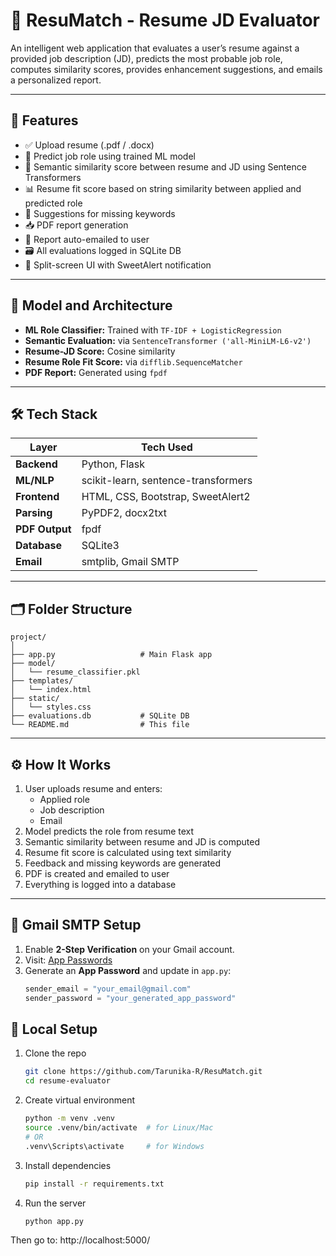 # 📄 ResuMatch - Resume JD Evaluator

An intelligent web application that evaluates a user’s resume against a provided job description (JD), predicts the most probable job role, computes similarity scores, provides enhancement suggestions, and emails a personalized report.

---

## 🚀 Features

- ✅ Upload resume (.pdf / .docx)
- 🎯 Predict job role using trained ML model
- 🤖 Semantic similarity score between resume and JD using Sentence Transformers
- 📊 Resume fit score based on string similarity between applied and predicted role
- 🧠 Suggestions for missing keywords
- 📥 PDF report generation
- 📧 Report auto-emailed to user
- 🗃️ All evaluations logged in SQLite DB
- 🎨 Split-screen UI with SweetAlert notification

---

## 🧠 Model and Architecture

- **ML Role Classifier:** Trained with `TF-IDF + LogisticRegression`
- **Semantic Evaluation:** via `SentenceTransformer ('all-MiniLM-L6-v2')`
- **Resume-JD Score:** Cosine similarity
- **Resume Role Fit Score:** via `difflib.SequenceMatcher`
- **PDF Report:** Generated using `fpdf`

---

## 🛠 Tech Stack

| Layer          | Tech Used                           |
| -------------- | ----------------------------------- |
| **Backend**    | Python, Flask                       |
| **ML/NLP**     | scikit-learn, sentence-transformers |
| **Frontend**   | HTML, CSS, Bootstrap, SweetAlert2   |
| **Parsing**    | PyPDF2, docx2txt                    |
| **PDF Output** | fpdf                                |
| **Database**   | SQLite3                             |
| **Email**      | smtplib, Gmail SMTP                 |

---

## 🗂 Folder Structure

```
project/
│
├── app.py                   # Main Flask app
├── model/
│   └── resume_classifier.pkl
├── templates/
│   └── index.html
├── static/
│   └── styles.css
├── evaluations.db           # SQLite DB
└── README.md                # This file
```

---

## ⚙️ How It Works

1. User uploads resume and enters:
   - Applied role
   - Job description
   - Email
2. Model predicts the role from resume text
3. Semantic similarity between resume and JD is computed
4. Resume fit score is calculated using text similarity
5. Feedback and missing keywords are generated
6. PDF is created and emailed to user
7. Everything is logged into a database

---

## 📧 Gmail SMTP Setup

1. Enable **2-Step Verification** on your Gmail account.
2. Visit: [App Passwords](https://myaccount.google.com/apppasswords)
3. Generate an **App Password** and update in `app.py`:
   ```python
   sender_email = "your_email@gmail.com"
   sender_password = "your_generated_app_password"
   ```

## 🧪 Local Setup

1. Clone the repo
   ```bash
   git clone https://github.com/Tarunika-R/ResuMatch.git
   cd resume-evaluator
   ```
2. Create virtual environment
   ```bash
   python -m venv .venv
   source .venv/bin/activate  # for Linux/Mac
   # OR
   .venv\Scripts\activate     # for Windows
   ```
3. Install dependencies
   ```bash
   pip install -r requirements.txt
   ```
4. Run the server
   ```bash
   python app.py
   ```

Then go to: http://localhost:5000/
